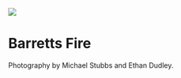 <a href="https://juncture-digital.org"><img src="https://gitcdn.link/repo/jstor-labs/juncture/main/images/ve-button.png"></a>

<param ve-config header="header" main="now-and-then">

<param ve-compare url="https://forum.jstor.org/#/projects/75476/edit/31638690?query=fire&filter=[]&sort=id&dir=DESC&start=0&limit=100" label="Barrets Fire, Canterbury (2021)" attribution="Michael Stubbs and Ethan Dudley">
<param ve-compare url="https://forum.jstor.org/#/projects/75476/edit/30256204?query=fire&filter=[]&sort=id&dir=DESC&start=0&limit=100" label="Barrets Fire, Canterbury -  unknown">

# Barretts Fire

Photography by Michael Stubbs and Ethan Dudley.
